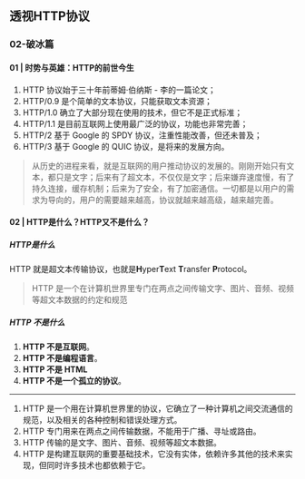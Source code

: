 ## 透视HTTP协议

### 02-破冰篇

#### 01 | 时势与英雄：HTTP的前世今生

1. HTTP 协议始于三十年前蒂姆·伯纳斯 - 李的一篇论文；
2. HTTP/0.9 是个简单的文本协议，只能获取文本资源；
3. HTTP/1.0 确立了大部分现在使用的技术，但它不是正式标准；
4. HTTP/1.1 是目前互联网上使用最广泛的协议，功能也非常完善；
5. HTTP/2 基于 Google 的 SPDY 协议，注重性能改善，但还未普及；
6. HTTP/3 基于 Google 的 QUIC 协议，是将来的发展方向。

> 从历史的进程来看，就是互联网的用户推动协议的发展的。刚刚开始只有文本，都只是文字；后来有了超文本，不仅仅是文字；后来嫌弃速度慢，有了持久连接，缓存机制；后来为了安全，有了加密通信。一切都是以用户的需求为导向的，用户的需要越来越高，协议就越来越高级，越来越完善。

#### 02 | HTTP是什么？HTTP又不是什么？

##### HTTP是什么

HTTP 就是超文本传输协议，也就是**H**yper**T**ext **T**ransfer **P**rotocol。

> HTTP 是一个在计算机世界里专门在两点之间传输文字、图片、音频、视频等超文本数据的约定和规范

##### HTTP 不是什么

1. **HTTP 不是互联网**。
2. **HTTP 不是编程语言**。
3. **HTTP 不是 HTML**
4. **HTTP 不是一个孤立的协议**。

___

1. HTTP 是一个用在计算机世界里的协议，它确立了一种计算机之间交流通信的规范，以及相关的各种控制和错误处理方式。
2. HTTP 专门用来在两点之间传输数据，不能用于广播、寻址或路由。
3. HTTP 传输的是文字、图片、音频、视频等超文本数据。
4. HTTP 是构建互联网的重要基础技术，它没有实体，依赖许多其他的技术来实现，但同时许多技术也都依赖于它。

